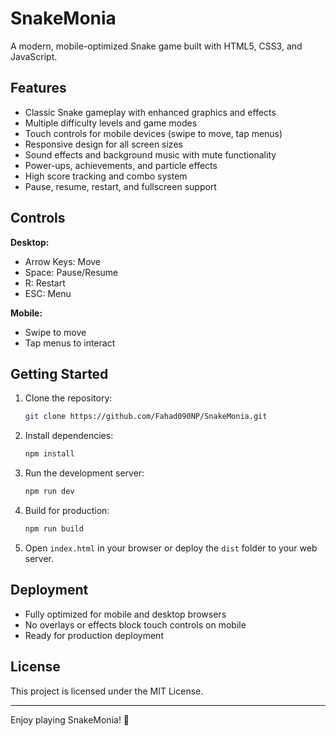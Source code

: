 # SnakeMonia

A modern, mobile-optimized Snake game built with HTML5, CSS3, and JavaScript.

## Features

- Classic Snake gameplay with enhanced graphics and effects
- Multiple difficulty levels and game modes
- Touch controls for mobile devices (swipe to move, tap menus)
- Responsive design for all screen sizes
- Sound effects and background music with mute functionality
- Power-ups, achievements, and particle effects
- High score tracking and combo system
- Pause, resume, restart, and fullscreen support

## Controls

**Desktop:**

- Arrow Keys: Move
- Space: Pause/Resume
- R: Restart
- ESC: Menu

**Mobile:**

- Swipe to move
- Tap menus to interact

## Getting Started

1. Clone the repository:

   ```sh
   git clone https://github.com/Fahad090NP/SnakeMonia.git
   ```

2. Install dependencies:

   ```sh
   npm install
   ```

3. Run the development server:

   ```sh
   npm run dev
   ```

4. Build for production:

   ```sh
   npm run build
   ```

5. Open `index.html` in your browser or deploy the `dist` folder to your web server.

## Deployment

- Fully optimized for mobile and desktop browsers
- No overlays or effects block touch controls on mobile
- Ready for production deployment

## License

This project is licensed under the MIT License.

---

Enjoy playing SnakeMonia! 🐍
